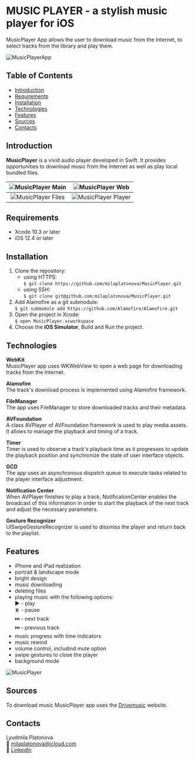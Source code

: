 # MUSIC PLAYER - a stylish music player for iOS
MusicPlayer App allows the user to download music from the Internet, to select tracks from the library and play them.  

![MusicPlayerApp](Demo/MusicPlayerApp.jpg)  
  
## Table of Contents
* [Introduction](#introduction)
* [Requirements](#requirements)
* [Installation](#installation)
* [Technologies](#technologies)
* [Features](#features)
* [Sources](#sources)
* [Contacts](#contacts)

## Introduction
**MusicPlayer** is a vivid audio player developed in Swift. It provides opportunities to download music from the Internet as well as play local bundled files.  

![MusicPlayer Main](Demo/MusicPlayerMain.png) | ![MusicPlayer Web](Demo/MusicPlayerWeb.png)
:-------------------------------------: | :-------------------------------------:
![MusicPlayer Files](Demo/MusicPlayerFiles.png) | ![MusicPlayer Player](Demo/MusicPlayerPlayer.png)

## Requirements
* Xcode 10.3 or later
* iOS 12.4 or later

## Installation
1. Clone the repository:  
   * using HTTPS:  
`$ git clone https://github.com/milaplatonova/MusicPlayer.git`
    * using SSH:  
`$ git clone git@github.com:milaplatonova/MusicPlayer.git`
1. Add Alamofire as a git submodule:  
`$ git submodule add https://github.com/Alamofire/Alamofire.git`
1. Open the project in Xcode:  
`$ open MusicPlayer.xcworkspace`
1. Choose the **iOS Simulator**, Build and Run the project.

## Technologies
**WebKit**  
MusicPlayer app uses WKWebView to open a web page for downloading tracks from the Internet.  
  
**Alamofire**  
The track's download process is implemented using Alamofire framework.  
  
**FileManager**  
The app uses FileManager to store downloaded tracks and their metadata.  
  
**AVFoundation**  
A class AVPlayer of AVFoundation framework is used to play media assets. It allows to manage the playback and timing of a track.  
  
**Timer**  
Timer is used to observe a track's playback time as it progresses to update the playback position and synchronize the state of user interface objects.  
  
**GCD**  
The app uses an asynchronous dispatch queue to execute tasks related to the player interface adjustment.  
  
**Notification Center**  
When AVPlayer finishes to play a track, NotificationCenter enables the broadcast of this information in order to start the playback of the next track and adjust the necessary parameters.  
  
**Gesture Recognizer**  
UISwipeGestureRecognizer is used to dissmiss the player and return back to the playlist.

## Features
* iPhone and iPad realization
* portrait & landscape mode
* bright design
* music downloading
* deleting files
* playing music with the following options:  
  :arrow_forward: - play  
  :pause_button: - pause  
  :next_track_button: - next track  
  :previous_track_button: - previous track  
* music progress with time indicators
* music rewind
* volume control, includind mute option
* swipe gestures to close the player
* background mode  
  
![MusicPlayer](Demo/MusicPlayer.gif)
  
## Sources
To download music MusicPlayer app uses the [Drivemusic](https://drivemusic.me) website.  
  
## Contacts
Lyudmila Platonova  
:email: milaplatonova@icloud.com  
:bust_in_silhouette: [LinkedIn](linkedin.com/in/lyudmilaplatonova/)

